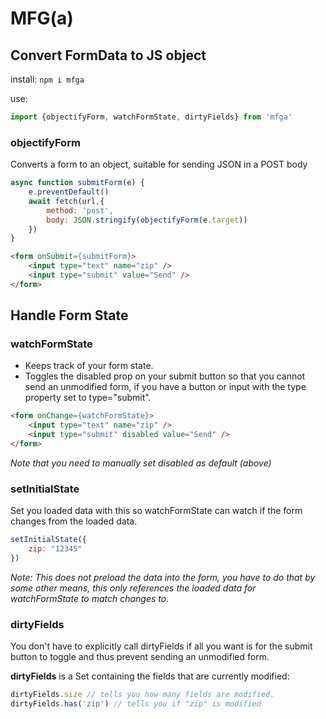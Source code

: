 # MFG(a)

## Convert FormData to JS object

install: `npm i mfga`

use:

```js
import {objectifyForm, watchFormState, dirtyFields} from 'mfga'
```

### objectifyForm
Converts a form to an object, suitable for sending JSON in a POST body

```js
async function submitForm(e) {
    e.preventDefault()
    await fetch(url,{
        method: 'post',
        body: JSON.stringify(objectifyForm(e.target))
    })
}
```

```html
<form onSubmit={submitForm}>
    <input type="text" name="zip" />
    <input type="submit" value="Send" />
</form>
```

## Handle Form State

### watchFormState
* Keeps track of your form state.
* Toggles the disabled prop on your submit button so that you cannot send an unmodified form, if you have a button or input with the type property set to type="submit".

```html
<form onChange={watchFormState}>
    <input type="text" name="zip" />
    <input type="submit" disabled value="Send" />
</form>
```

_Note that you need to manually set disabled as default (above)_

### setInitialState
Set you loaded data with this so watchFormState can watch if the form changes from the loaded data. 

```js
setInitialState({
    zip: "12345"
})
```

_Note: This does not preload the data into the form, you have to do that by some other means, this only references the loaded data for watchFormState to match changes to._

### dirtyFields
You don't have to explicitly call dirtyFields if all you want is for the submit button to toggle and thus prevent sending an unmodified form. 

__dirtyFields__ is a Set containing the fields that are currently modified:


```js
dirtyFields.size // tells you how many fields are modified.
dirtyFields.has('zip') // tells you if "zip" is modified
```
